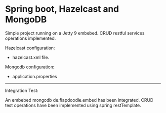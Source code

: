 Spring boot, Hazelcast and MongoDB
==================================

Simple project running on a Jetty 9 embebed. CRUD restful services operations implemented.

Hazelcast configuration:
- hazelcast.xml file.

Mongodb configuration:
- application.properties

****************
Integration Test:

An embebed mongodb de.flapdoodle.embed has been integrated. CRUD test operations have been implemented using spring restTemplate.
